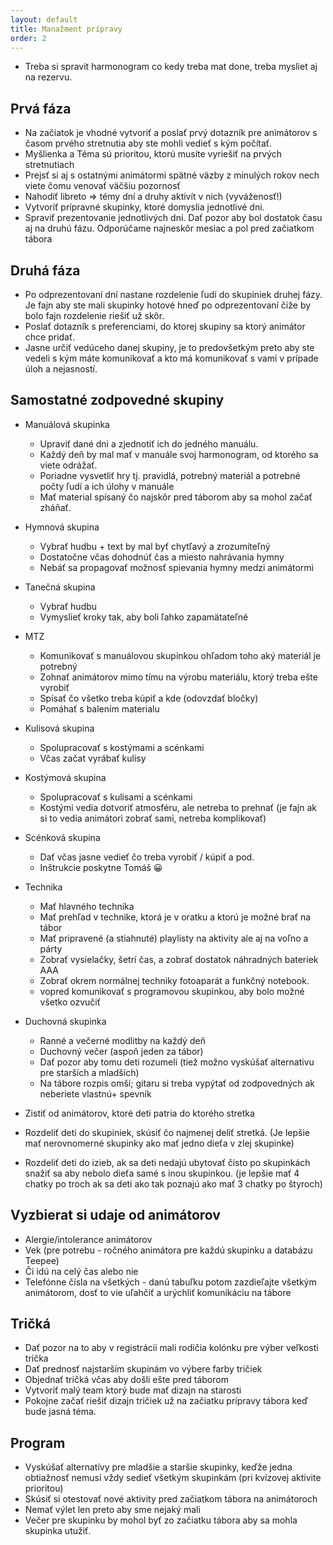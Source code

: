 ```yaml
---
layout: default
title: Manažment prípravy
order: 2
---
```


- Treba si spravit harmonogram co kedy treba mat done, treba mysliet aj na rezervu.

## Prvá fáza

- Na začiatok je vhodné vytvoriť a poslať prvý dotazník pre animátorov s časom prvého stretnutia aby ste mohli vedieť s kým počítať.
- Myšlienka a Téma sú prioritou, ktorú musíte vyriešiť na prvých stretnutiach
- Prejsť si aj s ostatnými animátormi spätné väzby z minulých rokov nech viete čomu venovať väčšiu pozornosť
- Nahodiť libreto => témy dní a druhy aktivít v nich (vyváženosť!)
- Vytvoriť prípravné skupinky, ktoré domyslia jednotlivé dni.
- Spraviť prezentovanie jednotlivých dní. Dať pozor aby bol dostatok času aj na druhú fázu. Odporúčame najneskôr mesiac a pol pred začiatkom tábora

## Druhá fáza

- Po odprezentovaní dní nastane rozdelenie ľudí do skupiniek druhej fázy. Je fajn aby ste mali skupinky hotové hneď po odprezentovaní čiže by bolo fajn rozdelenie riešiť už skôr.
- Poslať dotazník s preferenciami, do ktorej skupiny sa ktorý animátor chce pridať.
- Jasne určiť vedúceho danej skupiny, je to predovšetkým preto aby ste vedeli s kým máte komunikovať a kto má komunikovať s vami v prípade úloh a nejasností.

## Samostatné zodpovedné skupiny

- Manuálová skupinka
  - Upraviť dané dni a zjednotiť ich do jedného manuálu.
  - Každý deň by mal mať v manuále svoj harmonogram, od ktorého sa viete odrážať.
  - Poriadne vysvetliť hry tj. pravidlá, potrebný materiál a potrebné počty ľudí a ich úlohy v manuále
  - Mať material spísaný čo najskôr pred táborom aby sa mohol začať zháňať.
- Hymnová skupina
  - Vybrať hudbu +  text by mal byť chytľavý a zrozumiteľný
  - Dostatočne včas dohodnúť čas a miesto nahrávania hymny
  - Nebáť sa propagovať možnosť spievania hymny medzi animátormi
- Tanečná skupina
  - Vybrať hudbu
  - Vymyslieť kroky tak, aby boli ľahko zapamätateľné
- MTZ
  - Komunikovať s manuálovou skupinkou ohľadom toho aký materiál je potrebný
  - Zohnať animátorov mimo tímu na výrobu materiálu, ktorý treba ešte vyrobiť
  - Spísať čo všetko treba kúpiť a kde (odovzdať bločky)
  - Pomáhať s balením materialu
- Kulisová skupina
  - Spolupracovať s kostýmami a scénkami
  - Včas začat vyrábať kulisy
- Kostýmová skupina
  - Spolupracovať s kulisami a scénkami
  - Kostými vedia dotvoriť atmosféru, ale netreba to prehnať (je fajn ak si to vedia animátori zobrať sami, netreba komplikovať)
- Scénková skupina
  - Dať včas jasne vedieť čo treba vyrobiť / kúpiť a pod.
  - Inštrukcie poskytne Tomáš 😀
- Technika
  - Mať hlavného technika
  - Mať prehľad v technike, ktorá je v oratku a ktorú je možné brať na tábor
  - Mať pripravené (a stiahnuté) playlisty na aktivity ale aj na voľno a  párty
  - Zobrať vysielačky, šetrí čas, a zobrať dostatok náhradných bateriek AAA
  - Zobrať okrem normálnej techniky fotoaparát a funkčný notebook.
  - vopred komunikovať s programovou skupinkou, aby bolo možné všetko ozvučiť
- Duchovná skupinka
  - Ranné a večerné modlitby na každý deň
  - Duchovný večer (aspoň jeden za tábor)
  - Dať pozor aby tomu deti rozumeli (tiež možno vyskúšať alternativu pre starších a mladších)
  - Na tábore rozpis omší; gitaru si treba vypýtať od zodpovedných ak neberiete vlastnú+ spevník

- Zistiť od animátorov, ktoré deti patria do ktorého stretka
- Rozdeliť deti do skupiniek, skúsiť čo najmenej deliť stretká. (Je lepšie mať nerovnomerné skupinky ako mať jedno dieťa v zlej skupinke)
- Rozdeliť deti do izieb, ak sa deti nedajú ubytovať čisto po skupinkách snažiť sa aby nebolo dieťa samé s inou skupinkou. (je lepšie mať 4 chatky po troch ak sa deti ako tak poznajú ako mať 3 chatky po štyroch)

## Vyzbierat si udaje od animátorov

- Alergie/intolerance animátorov
- Vek (pre potrebu - ročného animátora pre každú skupinku a databázu Teepee)
- Či idú na celý čas alebo nie
- Telefónne čísla na všetkých - danú tabuľku potom zazdieľajte všetkým animátorom, dosť to vie uľahčiť a urýchliť komunikáciu na tábore

## Tričká

- Dať pozor na to aby v registrácii mali rodičia kolónku pre výber veľkosti trička
- Dať prednosť najstarším skupinám vo výbere farby tričiek
- Objednať tričká včas aby došli ešte pred táborom
- Vytvoriť malý team ktorý bude mať dizajn na starosti
- Pokojne začať riešiť dizajn tričiek už na začiatku prípravy tábora keď bude jasná téma.

## Program

- Vyskúšať alternatívy pre mladšie a staršie skupinky, keďže jedna obtiažnosť nemusí vždy sedieť všetkým skupinkám (pri kvízovej aktivite prioritou)
- Skúsiť si otestovať nové aktivity pred začiatkom tábora na animátoroch
- Nemať výlet len preto aby sme nejaký mali
- Večer pre skupinku by mohol byť zo začiatku tábora aby sa mohla skupinka utužiť.

